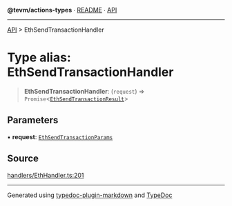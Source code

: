 **@tevm/actions-types** ∙ [README](../README.md) ∙ [API](../API.md)

***

[API](../API.md) > EthSendTransactionHandler

# Type alias: EthSendTransactionHandler

> **EthSendTransactionHandler**: (`request`) => `Promise`\<[`EthSendTransactionResult`](EthSendTransactionResult.md)\>

## Parameters

▪ **request**: [`EthSendTransactionParams`](EthSendTransactionParams.md)

## Source

[handlers/EthHandler.ts:201](https://github.com/evmts/tevm-monorepo/blob/main/packages/actions-types/src/handlers/EthHandler.ts#L201)

***
Generated using [typedoc-plugin-markdown](https://www.npmjs.com/package/typedoc-plugin-markdown) and [TypeDoc](https://typedoc.org/)
